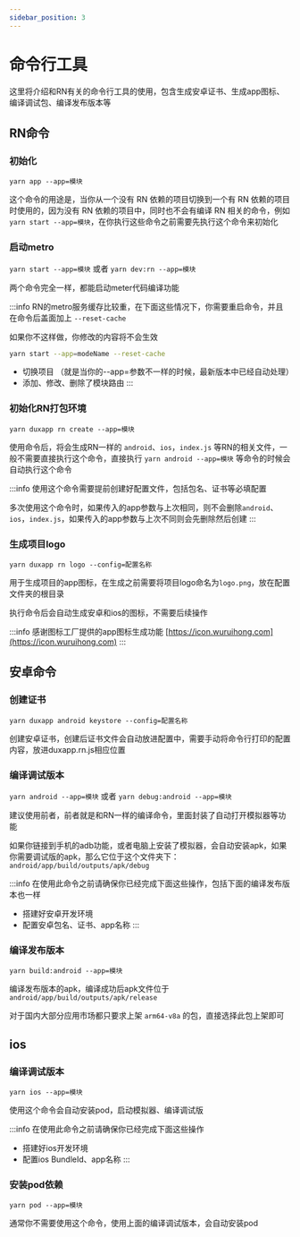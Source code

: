 ```yaml
---
sidebar_position: 3
---
```


# 命令行工具

这里将介绍和RN有关的命令行工具的使用，包含生成安卓证书、生成app图标、编译调试包、编译发布版本等

## RN命令

### 初始化

`yarn app --app=模块`  

这个命令的用途是，当你从一个没有 RN 依赖的项目切换到一个有 RN 依赖的项目时使用的，因为没有 RN 依赖的项目中，同时也不会有编译 RN 相关的命令，例如 `yarn start --app=模块`，在你执行这些命令之前需要先执行这个命令来初始化

### 启动metro

`yarn start --app=模块` 或者 `yarn dev:rn --app=模块`  

两个命令完全一样，都能启动meter代码编译功能

:::info
RN的metro服务缓存比较重，在下面这些情况下，你需要重启命令，并且在命令后盖面加上 `--reset-cache`

如果你不这样做，你修改的内容将不会生效

```bash
yarn start --app=modeName --reset-cache
```
- 切换项目 （就是当你的--app=参数不一样的时候，最新版本中已经自动处理）
- 添加、修改、删除了模块路由
:::


### 初始化RN打包环境

`yarn duxapp rn create --app=模块`  

使用命令后，将会生成RN一样的 `android`、`ios`，`index.js` 等RN的相关文件，一般不需要直接执行这个命令，直接执行 `yarn android --app=模块` 等命令的时候会自动执行这个命令

:::info
使用这个命令需要提前创建好配置文件，包括包名、证书等必填配置  

多次使用这个命令时，如果传入的app参数与上次相同，则不会删除`android`、`ios`，`index.js`，如果传入的app参数与上次不同则会先删除然后创建
:::

### 生成项目logo

`yarn duxapp rn logo --config=配置名称`  

用于生成项目的app图标，在生成之前需要将项目logo命名为`logo.png`，放在配置文件夹的根目录  

执行命令后会自动生成安卓和ios的图标，不需要后续操作

:::info
感谢图标工厂提供的app图标生成功能 [https://icon.wuruihong.com](https://icon.wuruihong.com)
:::

## 安卓命令

### 创建证书

`yarn duxapp android keystore --config=配置名称`  

创建安卓证书，创建后证书文件会自动放进配置中，需要手动将命令行打印的配置内容，放进duxapp.rn.js相应位置
### 编译调试版本

`yarn android --app=模块` 或者 `yarn debug:android --app=模块`  

建议使用前者，前者就是和RN一样的编译命令，里面封装了自动打开模拟器等功能  

如果你链接到手机的adb功能，或者电脑上安装了模拟器，会自动安装apk，如果你需要调试版的apk，那么它位于这个文件夹下：`android/app/build/outputs/apk/debug`

:::info
在使用此命令之前请确保你已经完成下面这些操作，包括下面的编译发布版本也一样
- 搭建好安卓开发环境
- 配置安卓包名、证书、app名称
:::

### 编译发布版本

`yarn build:android --app=模块`  

编译发布版本的apk，编译成功后apk文件位于 `android/app/build/outputs/apk/release`

对于国内大部分应用市场都只要求上架 `arm64-v8a` 的包，直接选择此包上架即可

## ios

### 编译调试版本

`yarn ios --app=模块`  

使用这个命令会自动安装pod，启动模拟器、编译调试版

:::info
在使用此命令之前请确保你已经完成下面这些操作
- 搭建好ios开发环境
- 配置ios BundleId、app名称
:::

### 安装pod依赖

`yarn pod --app=模块` 

通常你不需要使用这个命令，使用上面的编译调试版本，会自动安装pod